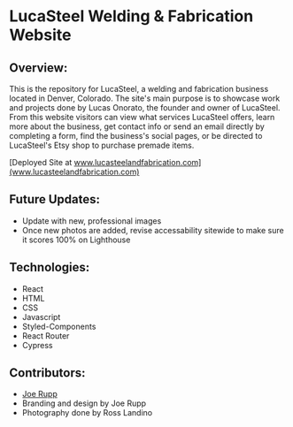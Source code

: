 # LucaSteel Welding & Fabrication Website

## Overview:

This is the repository for LucaSteel, a welding and fabrication business located in Denver, Colorado. The site's main purpose is to showcase work and projects done by Lucas Onorato, the founder and owner of LucaSteel. From this website visitors can view what services LucaSteel offers, learn more about the business, get contact info or send an email directly by completing a form, find the business's social pages, or be directed to LucaSteel's Etsy shop to purchase premade items.

[Deployed Site at www.lucasteelandfabrication.com](www.lucasteelandfabrication.com)

## Future Updates:

- Update with new, professional images
- Once new photos are added, revise accessability sitewide to make sure it scores 100% on Lighthouse

## Technologies:

- React
- HTML
- CSS
- Javascript
- Styled-Components
- React Router
- Cypress

## Contributors:

- [Joe Rupp](https://github.com/JoeRupp)
- Branding and design by Joe Rupp
- Photography done by Ross Landino
